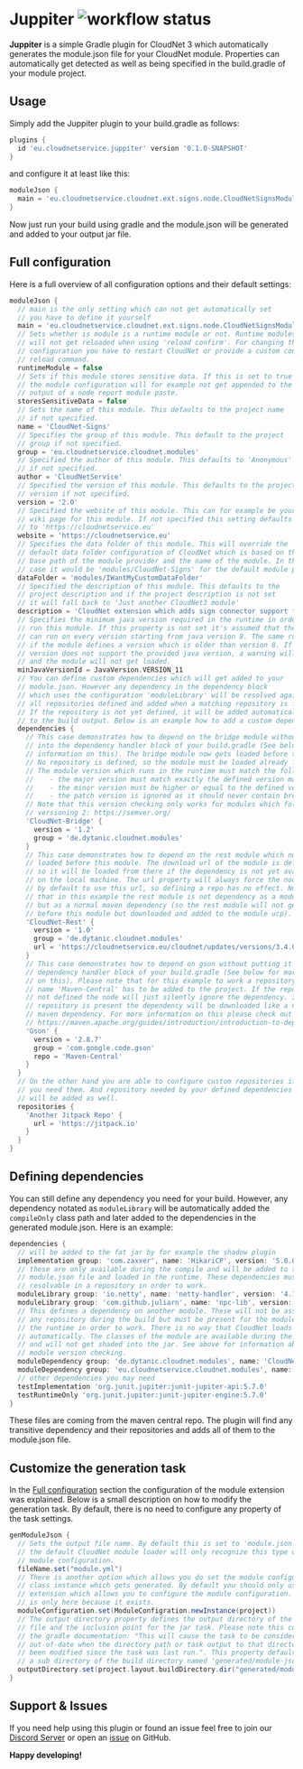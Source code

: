 # Juppiter ![workflow status](https://github.com/CloudNetService/juppiter/actions/workflows/build.yml/badge.svg)

**Juppiter** is a simple Gradle plugin for CloudNet 3 which automatically generates the module.json file for your
CloudNet module. Properties can automatically get detected as well as being specified in the build.gradle of your module
project.

## Usage

Simply add the Juppiter plugin to your build.gradle as follows:

```groovy
plugins {
  id 'eu.cloudnetservice.juppiter' version '0.1.0-SNAPSHOT'
}
```

and configure it at least like this:

```groovy
moduleJson {
  main = 'eu.cloudnetservice.cloudnet.ext.signs.node.CloudNetSignsModule'
}
```

Now just run your build using gradle and the module.json will be generated and added to your output jar file.

## Full configuration

Here is a full overview of all configuration options and their default settings:

```groovy
moduleJson {
  // main is the only setting which can not get automatically set
  // you have to define it yourself
  main = 'eu.cloudnetservice.cloudnet.ext.signs.node.CloudNetSignsModule'
  // Sets whether is module is a runtime module or not. Runtime modules
  // will not get reloaded when using 'reload confirm'. For changing their
  // configuration you have to restart CloudNet or provide a custom config
  // reload command.
  runtimeModule = false
  // Sets if this module stores sensitive data. If this is set to true
  // the module configuration will for example not get appended to the
  // output of a node report module paste.
  storesSensitiveData = false
  // Sets the name of this module. This defaults to the project name
  // if not specified.
  name = 'CloudNet-Signs'
  // Specifies the group of this module. This default to the project
  // group if not specified.
  group = 'eu.cloudnetservice.cloudnet.modules'
  // Specified the author of this module. This defaults to 'Anonymous'
  // if not specified.
  author = 'CloudNetService'
  // Specified the version of this module. This defaults to the project
  // version if not specified.
  version = '2.0'
  // Specified the website of this module. This can for example be your
  // wiki page for this module. If not specified this setting defaults
  // to 'https://cloudnetservice.eu'
  website = 'https://cloudnetservice.eu'
  // Specifies the data folder of this module. This will override the
  // default data folder configuration of CloudNet which is based on the
  // base path of the module provider and the name of the module. In this
  // case it would be 'modules/CloudNet-Signs' for the default module provider.
  dataFolder = 'modules/IWantMyCustomDataFolder'
  // Specified the description of this module. This defaults to the
  // project description and if the project description is not set
  // it will fall back to 'Just another CloudNet3 module'
  description = 'CloudNet extension which adds sign connector support for Bukkit, Nukkit and Sponge'
  // Specifies the minimum java version required in the runtime in order to 
  // run this module. If this property is not set it's assumed that the module
  // can run on every version starting from java version 8. The same rule applies
  // if the module defines a version which is older than version 8. If the runtime
  // version does not support the provided java version, a warning will be printed
  // and the module will not get loaded.
  minJavaVersionId = JavaVersion.VERSION_11
  // You can define custom dependencies which will get added to your
  // module.json. However any dependency in the dependency block
  // which uses the configuration 'moduleLibrary' will be resolved against
  // all repositories defined and added when a matching repository is found.
  // If the repository is not yet defined, it will be added automatically
  // to the build output. Below is an example how to add a custom dependencies.
  dependencies {
    // This case demonstrates how to depend on the bridge module without putting it 
    // into the dependency handler block of your build.gradle (See below for more 
    // information on this). The bridge module now gets loaded before this module.
    // No repository is defined, so the module must be loaded already for this to work.
    // The module version which runs in the runtime must match the following convention:
    //    - the major version must match exactly the defined version major
    //    - the minor version must be higher or equal to the defined version minor
    //    - the patch version is ignored as it should never contain breaking changes
    // Note that this version checking only works for modules which follow the semantic
    // versioning 2: https://semver.org/
    'CloudNet-Bridge' {
      version = '1.2'
      group = 'de.dytanic.cloudnet.modules'
    }
    // This case demonstrates how to depend on the rest module which now gets 
    // loaded before this module. The download url of the module is defined
    // so it will be loaded from there if the dependency is not yet available
    // on the local machine. The url property will always force the node
    // by default to use this url, so defining a repo has no effect. Note
    // that in this example the rest module is not dependency as a module
    // but as a normal maven dependency (so the rest module will not get loaded
    // before this module but downloaded and added to the module ucp).
    'CloudNet-Rest' {
      version = '1.0'
      group = 'de.dytanic.cloudnet.modules'
      url = 'https://cloudnetservice.eu/cloudnet/updates/versions/3.4.0-RELEASE/cloudnet-rest.jar'
    }
    // This case demonstrates how to depend on gson without putting it into the
    // dependency handler block of your build.gradle (See below for more information
    // on this). Please note that for this example to work a repository with the
    // name 'Maven-Central' has to be added to the project. If the repository is
    // not defined the node will just silently ignore the dependency. If the
    // repository is present the dependency will be downloaded like a normal
    // maven dependency. For more information on this please check out the docs:
    // https://maven.apache.org/guides/introduction/introduction-to-dependency-mechanism.html
    'Gson' {
      version = '2.8.7'
      group = 'com.google.code.gson'
      repo = 'Maven-Central'
    }
  }
  // On the other hand you are able to configure custom repositories if
  // you need them. And repository needed by your defined dependencies
  // will be added as well.
  repositories {
    'Another Jitpack Repo' {
      url = 'https://jitpack.io'
    }
  }
}
```

## Defining dependencies

You can still define any dependency you need for your build. However, any dependency notated as `moduleLibrary` will be
automatically added the `compileOnly` class path and later added to the dependencies in the generated module.json. Here
is an example:

```groovy
dependencies {
  // will be added to the fat jar by for example the shadow plugin
  implementation group: 'com.zaxxer', name: 'HikariCP', version: '5.0.0'
  // these are only available during the compile and will be added to the
  // module.json file and loaded in the runtime. These dependencies must be
  // resolvable in a repository in order to work.
  moduleLibrary group: 'io.netty', name: 'netty-handler', version: '4.1.66.Final'
  moduleLibrary group: 'com.github.juliarn', name: 'npc-lib', version: 'development-SNAPSHOT'
  // This defines a dependency on another module. These will not be associated with
  // any repository during the build but must be present for the module provider in
  // the runtime in order to work. There is no way that CloudNet loads module dependencies
  // automatically. The classes of the module are available during the compile process
  // and will not get shaded into the jar. See above for information about strict
  // module version checking.
  moduleDependency group: 'de.dytanic.cloudnet.modules', name: 'CloudNet-Bridge', version: '1.2'
  moduleDependency group: 'eu.cloudnetservice.cloudnet.modules', name: 'CloudNet-Signs', version: '2.0'
  // other dependencies you may need
  testImplementation 'org.junit.jupiter:junit-jupiter-api:5.7.0'
  testRuntimeOnly 'org.junit.jupiter:junit-jupiter-engine:5.7.0'
}
```

These files are coming from the maven central repo. The plugin will find any transitive dependency and their
repositories and adds all of them to the module.json file.

## Customize the generation task

In the [Full configuration](#full-configuration) section the configuration of the module extension was explained. Below
is a small description on how to modify the generation task. By default, there is no need to configure any property of
the task settings.

```groovy
genModuleJson {
  // Sets the output file name. By default this is set to 'module.json' as
  // the default CloudNet module loader will only recognize this type of
  // module configuration.
  fileName.set("module.yml")
  // There is another option which allows you do set the module configuration
  // class instance which gets generated. By default you should only use the
  // extension which allows you to configure the module configuration. This
  // is only here because it exists.
  moduleConfiguration.set(ModuleConfigration.newInstance(project))
  // The output directory property defines the output directory of the generated
  // file and the inclusion point for the jar task. Please note this comment of
  // the gradle documentation: "This will cause the task to be considered 
  // out-of-date when the directory path or task output to that directory has 
  // been modified since the task was last run.". This property defaults to
  // a sub directory of the build directory named 'generated/module-json'.
  outputDirectory.set(project.layout.buildDirectory.dir("generated/module-yaml"))
}
```

## Support & Issues

If you need help using this plugin or found an issue feel free to join
our [Discord Server](https://discord.cloudnetservice.eu/) or open
an [issue](https://github.com/CloudNetService/juppiter/issues/new) on GitHub.

**Happy developing!**
